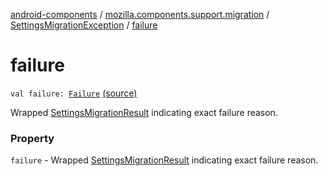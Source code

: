 [android-components](../../index.md) / [mozilla.components.support.migration](../index.md) / [SettingsMigrationException](index.md) / [failure](./failure.md)

# failure

`val failure: `[`Failure`](../-settings-migration-result/-failure/index.md) [(source)](https://github.com/mozilla-mobile/android-components/blob/master/components/support/migration/src/main/java/mozilla/components/support/migration/FennecSettingsMigrator.kt#L99)

Wrapped [SettingsMigrationResult](../-settings-migration-result/index.md) indicating exact failure reason.

### Property

`failure` - Wrapped [SettingsMigrationResult](../-settings-migration-result/index.md) indicating exact failure reason.